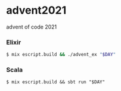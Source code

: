 # advent2021
advent of code 2021

### Elixir

```bash
$ mix escript.build && ./advent_ex "$DAY"
```

### Scala

```$bash
$ mix escript.build && sbt run "$DAY"
```
